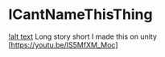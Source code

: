 # ICantNameThisThing
[!alt text](/screenshot.png)
Long story short I made this on unity [https://youtu.be/IS5MfXM_Moc]
